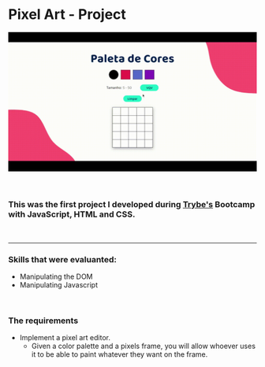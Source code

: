 # Pixel Art - Project

<p align="center">
  <img src='img-src/Project---Pixel-Art.gif' width='600'/>
</p>
<br />

### This was the first project I developed during [Trybe's](https://www.betrybe.com/) Bootcamp with JavaScript, HTML and CSS.
<br />
<hr>

### Skills that were evaluanted:
* Manipulating the DOM
* Manipulating Javascript
<br />

### The requirements
* Implement a pixel art editor.
  * Given a color palette and a pixels frame, you will allow whoever uses it to be able to paint whatever they want on the frame.